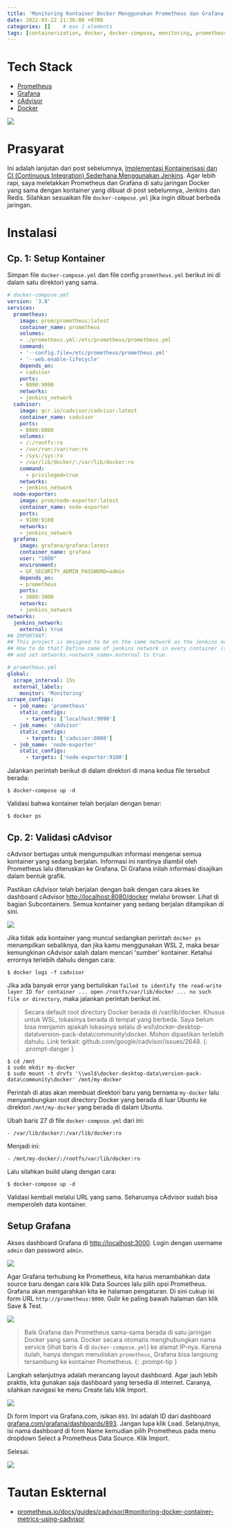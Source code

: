 ```yaml
---
title: 'Monitoring Kontainer Docker Menggunakan Prometheus dan Grafana'
date: 2022-03-22 21:36:00 +0700
categories: []    # max 2 elements
tags: [containerization, docker, docker-compose, monitoring, prometheus, grafana]     # should always be lowercase. min = 0, max = infinity
---
```


# Tech Stack

- [Prometheus](https://prometheus.io/docs/introduction/overview/)
- [Grafana](https://grafana.com/docs/grafana/latest/introduction/)
- [cAdvisor](https://github.com/google/cadvisor)
- [Docker](https://docs.docker.com/get-started/overview/)

![](../../assets/img/posts/grafana-prometheus-monitoring.gif)

# Prasyarat

Ini adalah lanjutan dari post sebelumnya, [Implementasi Kontainerisasi dan CI (Continuous Integration) Sederhana Menggunakan Jenkins](https://xcodephile.github.io/posts/implementasi-kontainerisasi-dan-ci-sederhana-menggunakan-jenkins-di-docker/). Agar lebih rapi, saya meletakkan Prometheus dan Grafana di satu jaringan Docker yang sama dengan kontainer yang dibuat di post sebelumnya, Jenkins dan Redis. Silahkan sesuaikan file `docker-compose.yml` jika ingin dibuat berbeda jaringan.

# Instalasi

## Cp. 1: Setup Kontainer

Simpan file `docker-compose.yml` dan file config `prometheus.yml` berikut ini di dalam satu direktori yang sama.

```yaml
# docker-compose.yml
version: '3.8'
services:
  prometheus:
    image: prom/prometheus:latest
    container_name: prometheus
    volumes:
    - ./prometheus.yml:/etc/prometheus/prometheus.yml
    command:
    - '--config.file=/etc/prometheus/prometheus.yml'
    - '--web.enable-lifecycle'
    depends_on:
    - cadvisor
    ports:
    - 9090:9090
    networks:
    - jenkins_network
  cadvisor:
    image: gcr.io/cadvisor/cadvisor:latest
    container_name: cadvisor
    ports:
    - 8080:8080
    volumes:
    - /:/rootfs:ro
    - /var/run:/var/run:ro
    - /sys:/sys:ro
    - /var/lib/docker/:/var/lib/docker:ro
    command:
      - privileged=true
    networks:
    - jenkins_network
  node-exporter:
    image: prom/node-exporter:latest
    container_name: node-exporter
    ports:
    - 9100:9100
    networks:
    - jenkins_network
  grafana:
    image: grafana/grafana:latest
    container_name: grafana
    user: "1000"
    environment:
    - GF_SECURITY_ADMIN_PASSWORD=admin
    depends_on:
    - prometheus
    ports:
    - 3000:3000
    networks:
    - jenkins_network
networks:
  jenkins_network:
    external: true
## IMPORTANT:
## This project is designed to be on the same network as the Jenkins network: 'jenkins_network'.
## How to do that? Define name of jenkins network in every container (services.<container_name>.networks)
## and set networks.<network_name>.external to true.
```

```yaml
# prometheus.yml
global:
  scrape_interval: 15s
  external_labels:
    monitor: 'Monitoring'
scrape_configs:
  - job_name: 'prometheus' 
    static_configs: 
      - targets: ['localhost:9090']
  - job_name: 'cAdvisor' 
    static_configs:
      - targets: ['cadvisor:8080']
  - job_name: 'node-exporter' 
    static_configs: 
      - targets: ['node-exporter:9100']
```

Jalankan perintah berikut di dalam direktori di mana kedua file tersebut berada:

```shell
$ docker-compose up -d
```

Validasi bahwa kontainer telah berjalan dengan benar:

```shell
$ docker ps
```

## Cp. 2: Validasi cAdvisor

cAdvisor bertugas untuk mengumpulkan informasi mengenai semua kontainer yang sedang berjalan. Informasi ini nantinya diambil oleh Prometheus lalu diteruskan ke Grafana. Di Grafana inilah informasi disajikan dalam bentuk grafik.

Pastikan cAdvisor telah berjalan dengan baik dengan cara akses ke dashboard cAdvisor [http://localhost:8080/docker](http://localhost:8080/docker) melalui browser. Lihat di bagian Subcontainers. Semua kontainer yang sedang berjalan ditampikan di sini.

![](../../assets/img/posts/cadvisor-1.png)

Jika tidak ada kontainer yang muncul sedangkan perintah `docker ps` menampilkan sebaliknya, dan jika kamu menggunakan WSL 2, maka besar kemungkinan cAdvisor salah dalam mencari 'sumber' kontainer. Ketahui errornya terlebih dahulu dengan cara:

```
$ docker logs -f cadvisor
```

Jika ada banyak error yang bertuliskan `failed to identify the read-write layer ID for container ... open /rootfs/var/lib/docker ... no such file or directory`, maka jalankan perintah berikut ini.

> Secara default root directory Docker berada di /var/lib/docker. Khusus untuk WSL, lokasinya berada di tempat yang berbeda. Saya belum bisa menjamin apakah lokasinya selalu di wsl\\docker-desktop-data\\version-pack-data\\community\\docker. Mohon dipastikan terlebih dahulu. Link terkait: github.com/google/cadvisor/issues/2648.
{: .prompt-danger }

```
$ cd /mnt
$ sudo mkdir my-docker
$ sudo mount -t drvfs '\\wsl$\docker-desktop-data\version-pack-data\community\docker' /mnt/my-docker
```

Perintah di atas akan membuat direktori baru yang bernama `my-docker` lalu menyambungkan root directory Docker yang berada di luar Ubuntu ke direktori `/mnt/my-docker` yang berada di dalam Ubuntu.

Ubah baris 27 di file `docker-compose.yml` dari ini:

```
- /var/lib/docker/:/var/lib/docker:ro
```

Menjadi ini:

```
- /mnt/my-docker/:/rootfs/var/lib/docker:ro
```

Lalu silahkan build ulang dengan cara:

```shell
$ docker-compose up -d
```

Validasi kembali melalui URL yang sama. Seharusnya cAdvisor sudah bisa memperoleh data kontainer.

## Setup Grafana 

Akses dashboard Grafana di [http://localhost:3000](http://localhost:3000). Login dengan username `admin` dan password `admin`.

![](../../assets/img/posts/grafana-ui-1.png)

Agar Grafana terhubung ke Prometheus, kita harus menambahkan data source baru dengan cara klik Data Sources lalu pilih opsi Prometheus. Grafana akan mengarahkan kita ke halaman pengaturan. Di sini cukup isi form URL `http://prometheus:9090`. Gulir ke paling bawah halaman dan klik Save & Test.

![](../../assets/img/posts/grafana-ui-1b.png)

> Baik Grafana dan Prometheus sama-sama berada di satu jaringan Docker yang sama. Docker secara otomatis menghubungkan nama service (lihat baris 4 di `docker-compose.yml`) ke alamat IP-nya. Karena itulah, hanya dengan menuliskan `prometheus`, Grafana bisa langsung tersambung ke kontainer Prometheus.
{: .prompt-tip }

Langkah selanjutnya adalah merancang layout dashboard. Agar jauh lebih praktis, kita gunakan saja dashboard yang tersedia di internet. Caranya, silahkan navigasi ke menu Create lalu klik Import.

![](../../assets/img/posts/grafana-ui-3.png)

Di form Import via Grafana.com, isikan `893`. Ini adalah ID dari dashboard [grafana.com/grafana/dashboards/893](https://grafana.com/grafana/dashboards/893). Jangan lupa klik Load. Selanjutnya, isi nama dashboard di form Name kemudian pilih Prometheus pada menu dropdown Select a Prometheus Data Source. Klik Import.

Selesai.

![](../../assets/img/posts/grafana.png)

# Tautan Eskternal

- [prometheus.io/docs/guides/cadvisor/#monitoring-docker-container-metrics-using-cadvisor](https://prometheus.io/docs/guides/cadvisor/#monitoring-docker-container-metrics-using-cadvisor)